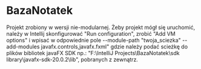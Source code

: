 # BazaNotatek

Projekt zrobiony w wersji nie-modularnej. Żeby projekt mógł się uruchomić, należy w Intellij skonfigurować "Run configuration",
zrobić "Add VM options" i wpisać w odpowiednie pole --module-path "twoja_sciezka" --add-modules javafx.controls,javafx.fxml"
gdzie należy podać scieżkę do plików bibliotek javaFX SDK np.: "F:\IntelliJ Projects\BazaNotatek\sdk library\javafx-sdk-20.0.2\lib", pobranych z zewnątrz.
